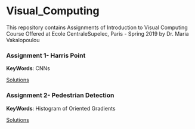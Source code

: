# Visual_Computing
This repository contains Assignments of Introduction to Visual Computing Course Offered at Ecole CentraleSupelec, Paris - Spring 2019 by Dr. Maria Vakalopoulou

### Assignment 1- Harris Point

__KeyWords__: CNNs

[Solutions](Assignment1/VIC2018_Assignment1.ipynb)
 
 ### Assignment 2- Pedestrian Detection
 
 __KeyWords__: Histogram of Oriented Gradients
 
 [Solutions](Assignment_2_Naver_Labs/RAI_TSOU_Deep_Learning_in_Practice_Assignment2_Naver_Labs.pdf)
